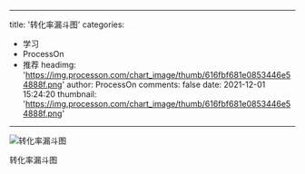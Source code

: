 
---
title: '转化率漏斗图'
categories: 
 - 学习
 - ProcessOn
 - 推荐
headimg: 'https://img.processon.com/chart_image/thumb/616fbf681e0853446e54888f.png'
author: ProcessOn
comments: false
date: 2021-12-01 15:24:20
thumbnail: 'https://img.processon.com/chart_image/thumb/616fbf681e0853446e54888f.png'
---

<div>   
<img class="thumb" alt="转化率漏斗图" src="https://img.processon.com/chart_image/thumb/616fbf681e0853446e54888f.png" referrerpolicy="no-referrer">
<p>转化率漏斗图</p>  
</div>
            